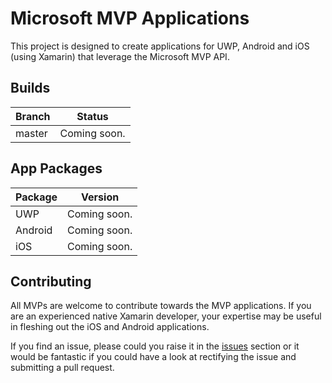 Microsoft MVP Applications
===========

This project is designed to create applications for UWP, Android and iOS (using Xamarin) that leverage the Microsoft MVP API. 

## <a id="build">Builds</a>

| Branch | Status |
| ------ | ------ |
| master | Coming soon. |

## App Packages

| Package | Version |
| ------ | ------ |
| UWP | Coming soon. |
| Android | Coming soon. |
| iOS | Coming soon. |

## <a id="contributing">Contributing</a>
All MVPs are welcome to contribute towards the MVP applications. If you are an experienced native Xamarin developer, your expertise may be useful in fleshing out the iOS and Android applications.

If you find an issue, please could you raise it in the [issues](https://github.com/jamesmcroft/mvp-api-app/issues) section or it would be fantastic if you could have a look at rectifying the issue and submitting a pull request. 
